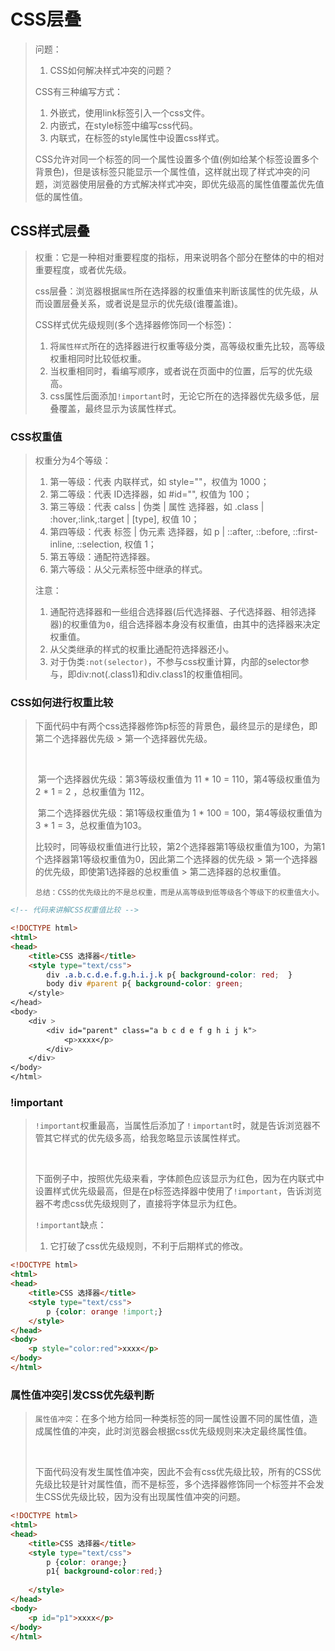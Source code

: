 # CSS层叠

> 问题：
>
> 1. CSS如何解决样式冲突的问题？
>
>  
>
> CSS有三种编写方式：
>
> 1. 外嵌式，使用link标签引入一个css文件。
> 2. 内嵌式，在style标签中编写css代码。
> 3. 内联式，在标签的style属性中设置css样式。
>
> CSS允许对同一个标签的同一个属性设置多个值(例如给某个标签设置多个背景色)，但是该标签只能显示一个属性值，这样就出现了样式冲突的问题，浏览器使用层叠的方式解决样式冲突，即优先级高的属性值覆盖优先值低的属性值。

## CSS样式层叠

> 权重：它是一种相对重要程度的指标，用来说明各个部分在整体的中的相对重要程度，或者优先级。
>
>  
>
> css层叠：浏览器根据`属性`所在选择器的权重值来判断该属性的优先级，从而设置层叠关系，或者说是显示的优先级(谁覆盖谁)。
>
>  
>
> CSS样式优先级规则(多个选择器修饰同一个标签)：
>
> 1. 将`属性样式`所在的选择器进行权重等级分类，高等级权重先比较，高等级权重相同时比较低权重。
> 2. 当权重相同时，看编写顺序，或者说在页面中的位置，后写的优先级高。
> 3. css属性后面添加`!important`时，无论它所在的选择器优先级多低，层叠覆盖，最终显示为该属性样式。

### CSS权重值

> 权重分为4个等级：
>
> 1. 第一等级：代表 内联样式，如 style=""，权值为 1000；
> 2. 第二等级：代表 ID选择器，如 #id="", 权值为 100；
> 3. 第三等级：代表 calss | 伪类 | 属性 选择器，如 .class | :hover,:link,:target | [type], 权值 10；
> 4. 第四等级：代表 标签 | 伪元素 选择器，如 p | ::after, ::before, ::first-inline, ::selection, 权值 1；
> 5. 第五等级：通配符选择器。
> 6. 第六等级：从父元素标签中继承的样式。
>
> 
>
> 注意：
>
> 	1.  通配符选择器和一些组合选择器(后代选择器、子代选择器、相邻选择器)的权重值为`0`，组合选择器本身没有权重值，由其中的选择器来决定权重值。
>  	2.  从父类继承的样式的权重比通配符选择器还小。
>  	3.  对于伪类`:not(selector)`，不参与css权重计算，内部的selector参与，即div:not(.class1)和div.class1的权重值相同。

### CSS如何进行权重比较

> ​		下面代码中有两个css选择器修饰p标签的背景色，最终显示的是绿色，即第二个选择器优先级 > 第一个选择器优先级。
>
> ​	
>
> ​		第一个选择器优先级：第3等级权重值为 11 * 10 = 110，第4等级权重值为 2 * 1 = 2 ，总权重值为 112。
>
> ​		第二个选择器优先级：第1等级权重值为 1 * 100 = 100，第4等级权重值为 3 * 1 = 3，总权重值为103。
>
> 
>
> ​		比较时，同等级权重值进行比较，第2个选择器第1等级权重值为100，为第1个选择器第1等级权重值为0，因此第二个选择器的优先级 > 第一个选择器的优先级，即使第1选择器的总权重值 > 第二选择器的总权重值。
>
>  
>
> `总结：CSS的优先级比的不是总权重，而是从高等级到低等级各个等级下的权重值大小。`

```html
<!-- 代码来讲解CSS权重值比较 -->

<!DOCTYPE html>
<html>
<head>
    <title>CSS 选择器</title>
    <style type="text/css">
        div .a.b.c.d.e.f.g.h.i.j.k p{ background-color: red;  }
        body div #parent p{ background-color: green;  
    </style>
</head>
<body>
    <div >
        <div id="parent" class="a b c d e f g h i j k">
            <p>xxxx</p>
        </div>
    </div>
</body>
</html>
```

### !important

> `!important`权重最高，当属性后添加了`！important`时，就是告诉浏览器不管其它样式的优先级多高，给我忽略显示该属性样式。
>
> ​	
>
> 下面例子中，按照优先级来看，字体颜色应该显示为红色，因为在内联式中设置样式优先级最高，但是在p标签选择器中使用了`!important`，告诉浏览器不考虑css优先级规则了，直接将字体显示为红色。
>
>  
>
> `!important`缺点：
>
> 1. 它打破了css优先级规则，不利于后期样式的修改。

```html
<!DOCTYPE html>
<html>
<head>
    <title>CSS 选择器</title>
    <style type="text/css">
        p {color: orange !import;}
    </style>
</head>
<body>
	<p style="color:red">xxxx</p>
</body>
</html>
```

### 属性值冲突引发CSS优先级判断

> `属性值冲突`：在多个地方给同一种类标签的同一属性设置不同的属性值，造成属性值的冲突，此时浏览器会根据css优先级规则来决定最终属性值。
>
> ​	
>
> 下面代码没有发生属性值冲突，因此不会有css优先级比较，所有的CSS优先级比较是针对属性值，而不是标签，多个选择器修饰同一个标签并不会发生CSS优先级比较，因为没有出现属性值冲突的问题。

```html
<!DOCTYPE html>
<html>
<head>
    <title>CSS 选择器</title>
    <style type="text/css">
        p {color: orange;}
        p1{ background-color:red;}
      
    </style>
</head>
<body>
	<p id="p1">xxxx</p>
</body>
</html>
```